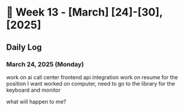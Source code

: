 # 📅 Week 13 - [March] [24]-[30], [2025]

## Daily Log  

### March 24, 2025 (Monday)

work on ai call center frontend api integration
work on resume for the position I want
worked on computer, need to go to the library for the keyboard and monitor

what will happen to me?

